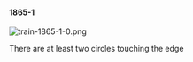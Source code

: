 #### 1865-1
![train-1865-1-0.png](https://github.com/lil-lab/nlvr/raw/master/nlvr/train/images/40/train-1865-1-0.png "train-1865-1-0.png")

There are at least two circles touching the edge